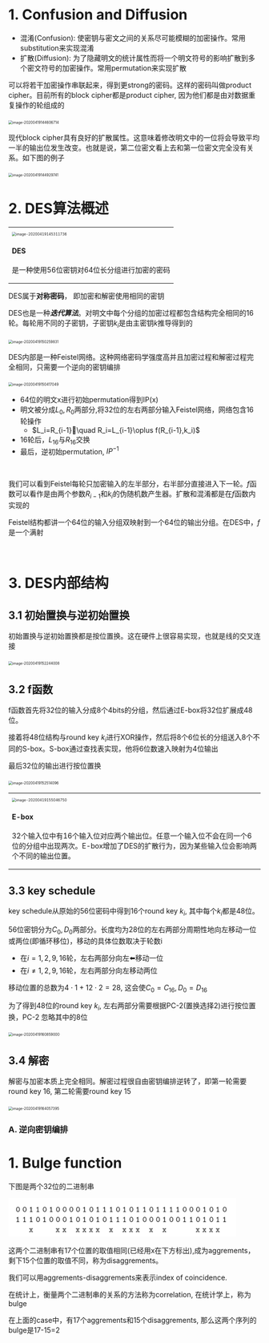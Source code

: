 # 1. Confusion and Diffusion

* 混淆(Confusion): 使密钥与密文之间的关系尽可能模糊的加密操作。常用substitution来实现混淆
* 扩散(Diffusion): 为了隐藏明文的统计属性而将一个明文符号的影响扩散到多个密文符号的加密操作。常用permutation来实现扩散

可以将若干加密操作串联起来，得到更strong的密码。这样的密码叫做product cipher。目前所有的block cipher都是product cipher, 因为他们都是由对数据重复操作的轮组成的

<img src="/Users/jones/Library/Application Support/typora-user-images/image-20200419144606714.png" alt="image-20200419144606714" style="zoom:50%;" />

现代block cipher具有良好的扩散属性。这意味着修改明文中的一位将会导致平均一半的输出位发生改变。也就是说，第二位密文看上去和第一位密文完全没有关系。如下图的例子

<img src="/Users/jones/Library/Application Support/typora-user-images/image-20200419144929741.png" alt="image-20200419144929741" style="zoom:50%;" />

# 2. DES算法概述



<center><table>
  <tr>
    <td><div class="card">   
  <div class="card__image">     
  <img src="/Users/jones/Library/Application Support/typora-user-images/image-20200419145311736.png" alt="image-20200419145311736" style="zoom:50%;" />
  </div>   
  <div class="card__content">     
    <div class="card__header">       
      <h4>DES</h4>     
    </div>     
    <p>是一种使用56位密钥对64位长分组进行加密的密码</p>  
  </div>
</div></td>
  </tr>
</table></center>

DES属于**对称密码**， 即加密和解密使用相同的密钥

DES也是一种***迭代算法***。对明文中每个分组的加密过程都包含结构完全相同的16轮。每轮用不同的子密钥，子密钥$k_i$是由主密钥$k$推导得到的

<img src="/Users/jones/Library/Application Support/typora-user-images/image-20200419150259831.png" alt="image-20200419150259831" style="zoom:50%;" />

DES内部是一种Feistel网络。这种网络密码学强度高并且加密过程和解密过程完全相同，只需要一个逆向的密钥编排

<img src="/Users/jones/Library/Application Support/typora-user-images/image-20200419150417049.png" alt="image-20200419150417049" style="zoom:50%;" />

* 64位的明文x进行初始permutation得到IP(x)
* 明文被分成$L_0,R_0$两部分,将32位的左右两部分输入Feistel网络，网络包含16轮操作
  * $L_i=R_{i-1}\quad R_i=L_{i-1}\oplus f(R_{i-1},k_i)$
* 16轮后，$L_{16}$与$R_{16}$交换
* 最后，逆初始permutation, $IP^{-1}$

<br>

我们可以看到Feistel每轮只加密输入的左半部分，右半部分直接进入下一轮。$f$函数可以看作是由两个参数$R_{i-1}$和$k_i$的伪随机数产生器。扩散和混淆都是在$f$函数内实现的

Feistel结构都讲一个64位的输入分组双映射到一个64位的输出分组。在DES中，$f$是一个满射



<br>

# 3. DES内部结构

## 3.1 初始置换与逆初始置换

初始置换与逆初始置换都是按位置换。这在硬件上很容易实现，也就是线的交叉连接

<img src="/Users/jones/Library/Application Support/typora-user-images/image-20200419152244008.png" alt="image-20200419152244008" style="zoom:50%;" />

## 3.2 f函数

f函数首先将32位的输入分成8个4bits的分组，然后通过E-box将32位扩展成48位。

接着将48位结构与round key $k_i$进行XOR操作，然后将8个6位长的分组送入8个不同的S-box。S-box通过查找表实现，他将6位数速入映射为4位输出

最后32位的输出进行按位置换

<img src="/Users/jones/Library/Application Support/typora-user-images/image-20200419152514096.png" alt="image-20200419152514096" style="zoom:50%;" />

<center><table>
  <tr>
    <td><div class="card">   
  <div class="card__image">     
  <img src="/Users/jones/Library/Application Support/typora-user-images/image-20200419155046750.png" alt="image-20200419155046750" style="zoom:50%;" />
  </div>   
  <div class="card__content">     
    <div class="card__header">       
      <h4>E-box</h4> 
      <p>
        32个输入位中有16个输入位对应两个输出位。任意一个输入位不会在同一个6位的分组中出现两次。E-box增加了DES的扩散行为，因为某些输入位会影响两个不同的输出位置。
      </p>
  </div>
</div></td>
  </tr>
</table></center>



## 3.3 key schedule

key schedule从原始的56位密码中得到16个round key $k_i$, 其中每个$k_i$都是48位。

56位密钥分为$C_0,D_0$两部分。长度均为28位的左右两部分周期性地向左移动一位或两位(即循环移位)，移动的具体位数取决于轮数i

* 在$i=1,2,9,16$轮，左右两部分向左⬅️移动一位
* 在$i\not= 1,2,9,16$轮，左右两部分向左移动两位

移动位置的总数为$4\cdot 1+12\cdot 2=28$, 这会使$C_0=C_{16},D_0=D_{16}$

为了得到48位的round key $k_i$, 左右两部分需要根据PC-2(置换选择2)进行按位置换，PC-2 忽略其中的8位

<img src="/Users/jones/Library/Application Support/typora-user-images/image-20200419160859000.png" alt="image-20200419160859000" style="zoom:50%;" />

## 3.4 解密

解密与加密本质上完全相同。解密过程很自由密钥编排逆转了，即第一轮需要round key 16, 第二轮需要round key 15

<img src="/Users/jones/Library/Application Support/typora-user-images/image-20200419164057395.png" alt="image-20200419164057395" style="zoom:50%;" />

### A. 逆向密钥编排







# 1. Bulge function

下图是两个32位的二进制串

<img src="../../assets/images/image-20200502084109430.png" alt="image-20200502084109430" style="zoom:50%;" />

这两个二进制串有17个位置的取值相同(已经用x在下方标出),成为aggrements，剩下15个位置的取值不同，称为disaggrements。

我们可以用aggrements-disaggrements来表示index of coincidence.

在统计上，衡量两个二进制串的关系的方法称为correlation, 在统计学上，称为bulge

在上面的case中，有17个aggrements和15个disaggrements, 那么这两个序列的bulge是17-15=2





